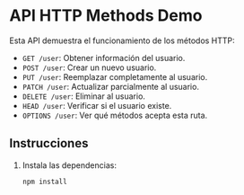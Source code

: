 # API HTTP Methods Demo

Esta API demuestra el funcionamiento de los métodos HTTP:

- `GET /user`: Obtener información del usuario.
- `POST /user`: Crear un nuevo usuario.
- `PUT /user`: Reemplazar completamente al usuario.
- `PATCH /user`: Actualizar parcialmente al usuario.
- `DELETE /user`: Eliminar al usuario.
- `HEAD /user`: Verificar si el usuario existe.
- `OPTIONS /user`: Ver qué métodos acepta esta ruta.

## Instrucciones

1. Instala las dependencias:

   ```bash
   npm install

